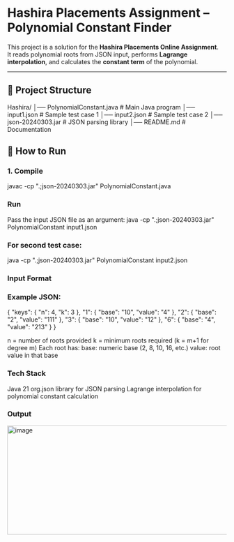 # Hashira Placements Assignment – Polynomial Constant Finder

This project is a solution for the **Hashira Placements Online Assignment**.  
It reads polynomial roots from JSON input, performs **Lagrange interpolation**, and calculates the **constant term** of the polynomial.

---

## 📂 Project Structure
Hashira/
│── PolynomialConstant.java # Main Java program
│── input1.json # Sample test case 1
│── input2.json # Sample test case 2
│── json-20240303.jar # JSON parsing library
│── README.md # Documentation

## 🚀 How to Run

### 1. Compile
javac -cp ".;json-20240303.jar" PolynomialConstant.java

### Run

Pass the input JSON file as an argument:
java -cp ".;json-20240303.jar" PolynomialConstant input1.json

### For second test case:
java -cp ".;json-20240303.jar" PolynomialConstant input2.json

### Input Format

### Example JSON:

{
  "keys": {
    "n": 4,
    "k": 3
  },
  "1": {
    "base": "10",
    "value": "4"
  },
  "2": {
    "base": "2",
    "value": "111"
  },
  "3": {
    "base": "10",
    "value": "12"
  },
  "6": {
    "base": "4",
    "value": "213"
  }
}


n = number of roots provided
k = minimum roots required (k = m+1 for degree m)
Each root has:
base: numeric base (2, 8, 10, 16, etc.)
value: root value in that base

### Tech Stack
Java 21
org.json library for JSON parsing
Lagrange interpolation for polynomial constant calculation

### Output
<img width="982" height="250" alt="image" src="https://github.com/user-attachments/assets/40b7ace2-47ba-42da-80b7-9f44be16b1f8" />



